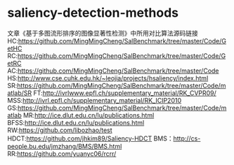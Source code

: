 # saliency-detection-methods
 文章《基于多图流形排序的图像显著性检测》中所用对比算法源码链接
HC:https://github.com/MingMingCheng/SalBenchmark/tree/master/Code/GetHC
RC:https://github.com/MingMingCheng/SalBenchmark/tree/master/Code/GetRC
AC:https://github.com/MingMingCheng/SalBenchmark/tree/master/Code
HS:http://www.cse.cuhk.edu.hk/~leojia/projects/hsaliency/index.html
SR:https://github.com/MingMingCheng/SalBenchmark/tree/master/Code/matlab/SR
FT:http://ivrlwww.epfl.ch/supplementary_material/RK_CVPR09/
MSS:http://ivrl.epfl.ch/supplementary_material/RK_ICIP2010
GS:https://github.com/MingMingCheng/SalBenchmark/tree/master/Code/matlab
MR:http://ice.dlut.edu.cn/lu/publications.html
BFSS:http://ice.dlut.edu.cn/lu/publications.html
RW:https://github.com/libozhao/test
HDCT:https://github.com/jhkim89/Saliency-HDCT
BMS：http://cs-people.bu.edu/jmzhang/BMS/BMS.html
RR:https://github.com/yuanyc06/rcrr/
